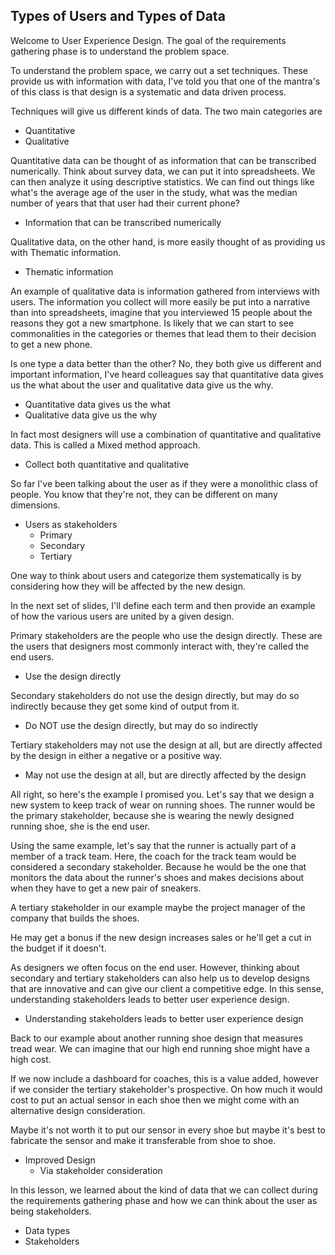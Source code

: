## Types of Users and Types of Data

 Welcome to User Experience Design. The goal of the requirements gathering phase is to understand the problem space.

To understand the problem space, we carry out a set techniques. These provide us with information with data, I've told you that one of the mantra's of this class is that design is a systematic and data driven process.

Techniques will give us different kinds of data. The two main categories are 

- Quantitative 
- Qualitative

Quantitative data can be thought of as information that can be transcribed numerically. Think about survey data, we can put it into spreadsheets. We can then analyze it using descriptive statistics. We can find out things like what's the average age of the user in the study, what was the median number of years that that user had their current phone?

- Information that can be transcribed numerically

Qualitative data, on the other hand, is more easily thought of as providing us with Thematic information.

- Thematic information

An example of qualitative data is information gathered from interviews with users. The information you collect will more easily be put into a narrative than into spreadsheets, imagine that you interviewed 15 people about the reasons they got a new smartphone. Is likely that we can start to see commonalities in the categories or themes that lead them to their decision to get a new phone.

Is one type a data better than the other? No, they both give us different and important information, I've heard colleagues say that quantitative data gives us the what about the user and qualitative data give us the why.

- Quantitative data gives us the what
- Qualitative data give us the why

In fact most designers will use a combination of quantitative and qualitative data. This is called a Mixed method approach.

- Collect both quantitative and qualitative

So far I've been talking about the user as if they were a monolithic class of people. You know that they're not, they can be different on many dimensions.

- Users as stakeholders
  - Primary
  - Secondary
  - Tertiary

One way to think about users and categorize them systematically is by considering how they will be affected by the new design.

In the next set of slides, I'll define each term and then provide an example of how the various users are united by a given design.

Primary stakeholders are the people who use the design directly. These are the users that designers most commonly interact with, they're called the end users.

- Use the design directly

Secondary stakeholders do not use the design directly, but may do so indirectly because they get some kind of output from it.

- Do NOT use the design directly, but may do so indirectly

Tertiary stakeholders may not use the design at all, but are directly affected by the design in either a negative or a positive way.

- May not use the design at all, but are directly affected by the design

All right, so here's the example I promised you. Let's say that we design a new system to keep track of wear on running shoes. The runner would be the primary stakeholder, because she is wearing the newly designed running shoe, she is the end user.

Using the same example, let's say that the runner is actually part of a member of a track team. Here, the coach for the track team would be considered a secondary stakeholder. Because he would be the one that monitors the data about the runner's shoes and makes decisions about when they have to get a new pair of sneakers.

A tertiary stakeholder in our example maybe the project manager of the company that builds the shoes.

He may get a bonus if the new design increases sales or he'll get a cut in the budget if it doesn't.

As designers we often focus on the end user. However, thinking about secondary and tertiary stakeholders can also help us to develop designs that are innovative and can give our client a competitive edge. In this sense, understanding stakeholders leads to better user experience design.

- Understanding stakeholders leads to better user experience design

Back to our example about another running shoe design that measures tread wear. We can imagine that our high end running shoe might have a high cost.

If we now include a dashboard for coaches, this is a value added, however if we consider the tertiary stakeholder's prospective. On how much it would cost to put an actual sensor in each shoe then we might come with an alternative design consideration.

Maybe it's not worth it to put our sensor in every shoe but maybe it's best to fabricate the sensor and make it transferable from shoe to shoe.

- Improved Design
  - Via stakeholder consideration

In this lesson, we learned about the kind of data that we can collect during the requirements gathering phase and how we can think about the user as being stakeholders.

- Data types
- Stakeholders
